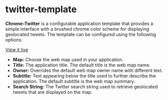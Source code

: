 twitter-template
================

**Chrome-Twitter** is a configurable application template that provides a simple interface with a brushed chrome color scheme for displaying geolocated tweets. The template can be configured using the following options:

[View it live](http://www.arcgis.com/apps/OnePane/azuretwitter/index.html?webmap=1df512c380994cc5a3dad2e2d428eea3)


- **Map:**  Choose the web map used in your application.
- **Title:** The application title. The default title is the web map name.
- **Owner:** Overrides the default web map owner name with different text.
- **Subtitle:** Text appearing below the title used to further describe the application. The default subtitle is the web map summary.
- **Search String:** The Twitter search string used to retrieve geolocated tweets that are displayed on the map.

